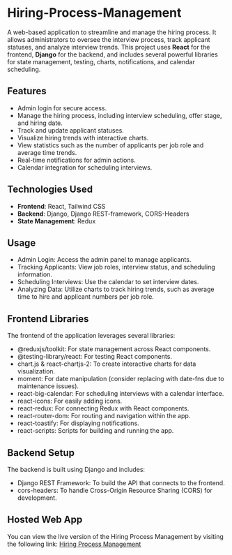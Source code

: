 # Hiring-Process-Management

A web-based application to streamline and manage the hiring process. It allows administrators to oversee the interview process, track applicant statuses, and analyze interview trends. This project uses **React** for the frontend, **Django** for the backend, and includes several powerful libraries for state management, testing, charts, notifications, and calendar scheduling.

## Features

- Admin login for secure access.
- Manage the hiring process, including interview scheduling, offer stage, and hiring date.
- Track and update applicant statuses.
- Visualize hiring trends with interactive charts.
- View statistics such as the number of applicants per job role and average time trends.
- Real-time notifications for admin actions.
- Calendar integration for scheduling interviews.

## Technologies Used

- **Frontend**: React, Tailwind CSS
- **Backend**: Django, Django REST-framework, CORS-Headers
- **State Management**: Redux

## Usage

- Admin Login: Access the admin panel to manage applicants.
- Tracking Applicants: View job roles, interview status, and scheduling information.
- Scheduling Interviews: Use the calendar to set interview dates.
- Analyzing Data: Utilize charts to track hiring trends, such as average time to hire and applicant numbers per job role.

## Frontend Libraries

The frontend of the application leverages several libraries:

- @reduxjs/toolkit: For state management across React components.
- @testing-library/react: For testing React components.
- chart.js & react-chartjs-2: To create interactive charts for data visualization.
- moment: For date manipulation (consider replacing with date-fns due to maintenance issues).
- react-big-calendar: For scheduling interviews with a calendar interface.
- react-icons: For easily adding icons.
- react-redux: For connecting Redux with React components.
- react-router-dom: For routing and navigation within the app.
- react-toastify: For displaying notifications.
- react-scripts: Scripts for building and running the app.

## Backend Setup

The backend is built using Django and includes:

- Django REST Framework: To build the API that connects to the frontend.
- cors-headers: To handle Cross-Origin Resource Sharing (CORS) for development.

## Hosted Web App

You can view the live version of the Hiring Process Management by visiting the following link:
[Hiring Process Management](http://13.232.38.6:3000/)